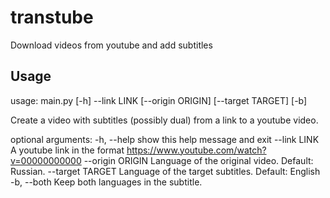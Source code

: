 # transtube
Download videos from youtube and add subtitles


## Usage

usage: main.py [-h] --link LINK [--origin ORIGIN] [--target TARGET] [-b]

Create a video with subtitles (possibly dual) from a link to a youtube video.

optional arguments:
  -h, --help       show this help message and exit
  --link LINK      A youtube link in the format https://www.youtube.com/watch?v=00000000000
  --origin ORIGIN  Language of the original video. Default: Russian.
  --target TARGET  Language of the target subtitles. Default: English
  -b, --both       Keep both languages in the subtitle.